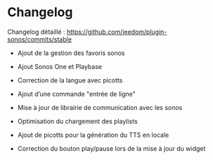 Changelog
=========

Changelog détaillé :
<https://github.com/jeedom/plugin-sonos/commits/stable>

- 	Ajout de la gestion des favoris sonos

-   Ajout Sonos One et Playbase

-   Correction de la langue avec picotts

-   Ajout d’une commande "entrée de ligne"

-   Mise à jour de librairie de communication avec les sonos

-   Optimisation du chargement des playlists

-   Ajout de picotts pour la génération du TTS en locale

-   Correction du bouton play/pause lors de la mise à jour du widget


